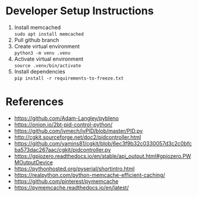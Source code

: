 
# Developer Setup Instructions

1. Install memcached  
  ```sudo apt install memcached```
1. Pull github branch
1. Create virtual environment  
  ```python3 -m venv .venv```
1. Activate virtual environment  
  ```source .venv/bin/activate```
1. Install dependencies  
  ```pip install -r requirements-to-freeze.txt```


# References

- https://github.com/Adam-Langley/pybleno
- https://onion.io/2bt-pid-control-python/
- https://github.com/ivmech/ivPID/blob/master/PID.py
- http://cgkit.sourceforge.net/doc2/pidcontroller.html
- https://github.com/yamins81/cgkit/blob/6ec3f9b32c0330057d3c2c0bfcba573dac267aac/cgkit/pidcontroller.py
- https://gpiozero.readthedocs.io/en/stable/api_output.html#gpiozero.PWMOutputDevice
- https://pythonhosted.org/pyserial/shortintro.html
- https://realpython.com/python-memcache-efficient-caching/
- https://github.com/pinterest/pymemcache
- https://pymemcache.readthedocs.io/en/latest/
